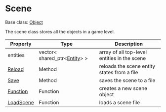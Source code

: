 # Scene

Base class: [Object](Object.md)

The scene class stores all the objects in a game level.

| Property | Type | Description |
|---|---|---|
| entities | vector< shared_ptr<[Entity](Entity.md)\> \> | array of all top-level entities in the scene |
| [Reload](Scene_Reload.md) | Method | reloads the scene entity states from a file |
| [Save](Scene_Save.md) | Method | saves the scene to a file |
| [Function](CreateScene.md) | Function | creates a new scene object |
| [LoadScene](LoadScene.md) | Function | loads a scene file |
